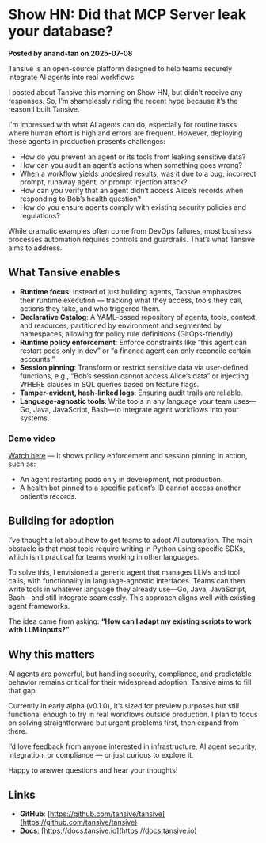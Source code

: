 # Show HN: Did that MCP Server leak your database?

**Posted by anand-tan on 2025-07-08**

Tansive is an open-source platform designed to help teams securely integrate AI agents into real workflows.

I posted about Tansive this morning on Show HN, but didn't receive any responses. So, I’m shamelessly riding the recent hype because it’s the reason I built Tansive.

I'm impressed with what AI agents can do, especially for routine tasks where human effort is high and errors are frequent. However, deploying these agents in production presents challenges:

- How do you prevent an agent or its tools from leaking sensitive data?  
- How can you audit an agent’s actions when something goes wrong?  
- When a workflow yields undesired results, was it due to a bug, incorrect prompt, runaway agent, or prompt injection attack?  
- How can you verify that an agent didn’t access Alice’s records when responding to Bob’s health question?  
- How do you ensure agents comply with existing security policies and regulations?

While dramatic examples often come from DevOps failures, most business processes automation requires controls and guardrails. That’s what Tansive aims to address.

## What Tansive enables

- **Runtime focus**: Instead of just building agents, Tansive emphasizes their runtime execution — tracking what they access, tools they call, actions they take, and who triggered them.  
- **Declarative Catalog**: A YAML-based repository of agents, tools, context, and resources, partitioned by environment and segmented by namespaces, allowing for policy rule definitions (GitOps-friendly).  
- **Runtime policy enforcement**: Enforce constraints like “this agent can restart pods only in dev” or “a finance agent can only reconcile certain accounts.”  
- **Session pinning**: Transform or restrict sensitive data via user-defined functions, e.g., “Bob’s session cannot access Alice’s data” or injecting WHERE clauses in SQL queries based on feature flags.  
- **Tamper-evident, hash-linked logs**: Ensuring audit trails are reliable.  
- **Language-agnostic tools**: Write tools in any language your team uses—Go, Java, JavaScript, Bash—to integrate agent workflows into your systems.

### Demo video

[Watch here](https://vimeo.com/1099257866?share=copy) — It shows policy enforcement and session pinning in action, such as:

- An agent restarting pods only in development, not production.  
- A health bot pinned to a specific patient’s ID cannot access another patient’s records.

## Building for adoption

I’ve thought a lot about how to get teams to adopt AI automation. The main obstacle is that most tools require writing in Python using specific SDKs, which isn’t practical for teams working in other languages.

To solve this, I envisioned a generic agent that manages LLMs and tool calls, with functionality in language-agnostic interfaces. Teams can then write tools in whatever language they already use—Go, Java, JavaScript, Bash—and still integrate seamlessly. This approach aligns well with existing agent frameworks.

The idea came from asking: **“How can I adapt my existing scripts to work with LLM inputs?”**

## Why this matters

AI agents are powerful, but handling security, compliance, and predictable behavior remains critical for their widespread adoption. Tansive aims to fill that gap.

Currently in early alpha (v0.1.0), it’s sized for preview purposes but still functional enough to try in real workflows outside production. I plan to focus on solving straightforward but urgent problems first, then expand from there.

I’d love feedback from anyone interested in infrastructure, AI agent security, integration, or compliance — or just curious to explore it.

Happy to answer questions and hear your thoughts!

## Links

- **GitHub**: [https://github.com/tansive/tansive](https://github.com/tansive/tansive)  
- **Docs**: [https://docs.tansive.io](https://docs.tansive.io)
